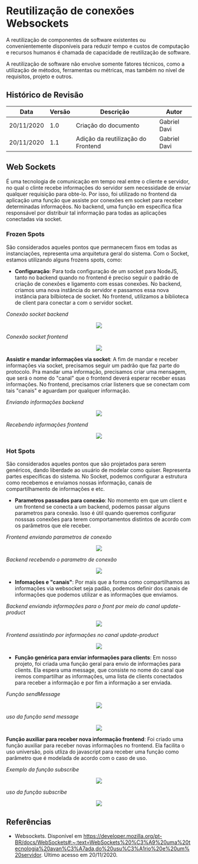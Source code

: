 # Reutilização de conexões Websockets

A reutilização de componentes de software existentes ou convenientemente disponíveis para reduzir tempo e custos de computação e recursos humanos é chamada de capacidade de reutilização de software.

A reutilização de software não envolve somente fatores técnicos, como a utilização de métodos, ferramentas ou métricas, mas também no nível de requisitos, projeto e outros.

## Histórico de Revisão

| Data       | Versão | Descrição                          | Autor        |
| ---------- | ------ | ---------------------------------- | ------------ |
| 20/11/2020 | 1.0    | Criação do documento               | Gabriel Davi |
| 20/11/2020 | 1.1    | Adição da reutilização do Frontend | Gabriel Davi |

## Web Sockets

É uma tecnologia de comunicação em tempo real entre o cliente e servidor, no qual o clinte recebe informações do servidor sem necessidade de enviar qualquer requisição para obte-lo.
Por isso, foi utilizado no frontend da aplicação uma função que assiste por conexões em socket para receber determinadas informaçẽos. No backend, uma função em específica fica responsável por distribuir tal informação para todas as aplicações conectadas via socket.

### Frozen Spots

São considerados aqueles pontos que permanecem fixos em todas as instanciações, representa uma arquitetura geral do sistema. Com o Socket, estamos utilizando alguns frozens spots, como:

- **Configuração**: Para toda configuração de um socket para NodeJS, tanto no backend quando no frontend é preciso seguir o padrão de criação de conexões e ligamento com essas conexões. No backend, criamos uma nova instância do servidor e passamos essa nova instância para bilbioteca de socket. No frontend, utilizamos a biblioteca de client para conectar a com o servidor socket.

_Conexão socket backend_

<p align="center">
<img src="https://unbarqdsw.github.io/2020.1_G12_Stock/assets/architecture/backend/configuracao-socket.png" class="codes-prints" />
</p>

_Conexão socket frontend_

<p align="center">
<img src="https://unbarqdsw.github.io/2020.1_G12_Stock/assets/architecture/frontend/config-web-socket.png" class="codes-prints" />
</p>

**Assistir e mandar informações via socket**: A fim de mandar e receber informações via socket, precisamos seguir um padrão que faz parte do protocolo. Pra mandar uma informação, precisamos criar uma mensagem, que será o nome do "canal" que o frontend deverá esperar receber essas informações. No frontend, precisamos criar listeners que se conectam com tais "canais" e aguardam por qualquer informação.

_Enviando informações backend_

<p align="center">
  <img src="https://unbarqdsw.github.io/2020.1_G12_Stock/assets/architecture/backend/send-message.png" class="codes-prints" />
</p>

_Recebendo informações frontend_

<p align="center">
  <img src="https://unbarqdsw.github.io/2020.1_G12_Stock/assets/architecture/frontend/sendMessage-front.png" class="codes-prints" />
</p>

### Hot Spots

São considerados aqueles pontos que são projetados para serem genéricos, dando liberdade ao usuário de modelar como quiser. Representa partes específicas do sistema. No Socket, podemos configurar a estrutura como recebemos e enviamos nossas informação, canais de compartilhamento de informações e etc.

- **Parametros passados para conexão**: No momento em que um client e um frontend se conecta a um backend, podemos passar alguns parametros para conexão. Isso é útil quando queremos configurar nosssas conexões para terem comportamentos distintos de acordo com os parâmetros que ele receber.

_Frontend enviando parametros de conexão_

<p align="center">
  <img src="https://unbarqdsw.github.io/2020.1_G12_Stock/assets/architecture/frontend/conexão-socket-front.png" class="codes-prints" />
</p>

_Backend recebendo o parametro de conexão_

<p align="center">
  <img src="https://unbarqdsw.github.io/2020.1_G12_Stock/assets/architecture/backend/parametros-socket.png" class="codes-prints" />
</p>

- **Infomações e "canais"**: Por mais que a forma como compartilhamos as informações via websocket seja padão, podemos definir dos canais de informações que podemos utilizar e as informações que enviamos.

_Backend enviando informações para o front por meio do canal update-product_

<p align="center">
  <img src="https://unbarqdsw.github.io/2020.1_G12_Stock/assets/architecture/backend/canal-back.png" class="codes-prints" />
</p>

_Frontend assistindo por informações no canal update-product_

<p align="center">
  <img src="https://unbarqdsw.github.io/2020.1_G12_Stock/assets/architecture/frontend/canal-front.png" class="codes-prints" />
</p>

- **Função genérica para enviar informações para clients**: Em nosso projeto, foi criada uma função geral para envio de informações para clients. Ela espera uma message, que consiste no nome do canal que iremos compartilhar as informações, uma lista de clients conectados para receber a informação e por fim a informação a ser enviada.

_Função sendMessage_

<p align="center">
  <img src="https://unbarqdsw.github.io/2020.1_G12_Stock/assets/architecture/frontend/sendMessage-front.png" class="codes-prints" />
</p>

_uso da função send message_

<p align="center">
  <img src="https://unbarqdsw.github.io/2020.1_G12_Stock/assets/architecture/backend/canal-back.png" class="codes-prints" />
</p>

**Função auxiliar para receber nova informação frontend**: Foi criado uma função auxiliar para receber novas informações no frontend. Ela facilita o uso universão, pois utliza do javascript para receber uma função como parâmetro que é modelada de acordo com o caso de uso.

_Exemplo da função subscribe_

<p align="center">
  <img src="https://unbarqdsw.github.io/2020.1_G12_Stock/assets/architecture/frontend/subcribe.png" class="codes-prints" />
</p>

_uso da função subscribe_

<p align="center">
  <img src="https://unbarqdsw.github.io/2020.1_G12_Stock/assets/architecture/frontend/subscribeUso.png" class="codes-prints" />
</p>

## Referências

- Websockets. Disponível em <https://developer.mozilla.org/pt-BR/docs/WebSockets#:~:text=WebSockets%20%C3%A9%20uma%20tecnologia%20avan%C3%A7ada,do%20usu%C3%A1rio%20e%20um%20servidor>. Último acesso em 20/11/2020.
